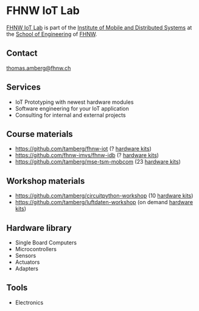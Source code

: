# FHNW IoT Lab
[FHNW IoT Lab](https://www.fhnw.ch/de/forschung-und-dienstleistungen/technik/labore-der-hochschule-fuer-technik-fhnw/iot-lab) is part of the [Institute of Mobile and Distributed Systems](https://www.fhnw.ch/en/about-fhnw/schools/school-of-engineering/institutes/institute-of-mobile-and-distributed-systems) at the [School of Engineering](https://www.fhnw.ch/en/about-fhnw/schools/school-of-engineering) of [FHNW](https://www.fhnw.ch/en/).

## Contact
thomas.amberg@fhnw.ch

## Services
- IoT Prototyping with newest hardware modules
- Software engineering for your IoT application
- Consulting for internal and external projects

## Course materials
- https://github.com/tamberg/fhnw-iot (? [hardware kits](https://github.com/tamberg/fhnw-iot/wiki#hardware))
- https://github.com/fhnw-imvs/fhnw-idb (? [hardware kits](https://github.com/fhnw-imvs/fhnw-idb/wiki#hardware))
- https://github.com/tamberg/mse-tsm-mobcom (23 [hardware kits](https://github.com/tamberg/mse-tsm-mobcom/wiki#hardware))

## Workshop materials
- https://github.com/tamberg/circuitpython-workshop (10 [hardware kits](https://github.com/tamberg/circuitpython-workshop?tab=readme-ov-file#circuitpython))
- https://github.com/tamberg/luftdaten-workshop (on demand [hardware kits](https://github.com/tamberg/luftdaten-workshop?tab=readme-ov-file#material-auspacken-und-prüfen))

## Hardware library
- Single Board Computers
- Microcontrollers
- Sensors
- Actuators
- Adapters

## Tools
- Electronics
